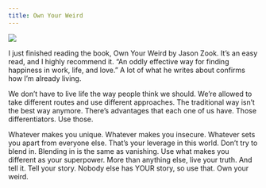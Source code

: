 ```yaml
---
title: Own Your Weird
---
```


![][image-1]

I just finished reading the book, Own Your Weird by Jason Zook. It’s an easy read, and I highly recommend it. “An oddly effective way for finding happiness in work, life, and love.” A lot of what he writes about confirms how I’m already living.

We don’t have to live life the way people think we should. We’re allowed to take different routes and use different approaches. The traditional way isn’t the best way anymore. There’s advantages that each one of us have. Those differentiators. Use those.

Whatever makes you unique. Whatever makes you insecure. Whatever sets you apart from everyone else. That’s your leverage in this world. Don’t try to blend in. Blending in is the same as vanishing. Use what makes you different as your superpower. More than anything else, live your truth. And tell it. Tell your story. Nobody else has YOUR story, so use that. Own your weird.

[image-1]:	https://i.imgur.com/A9zFRsR.jpg